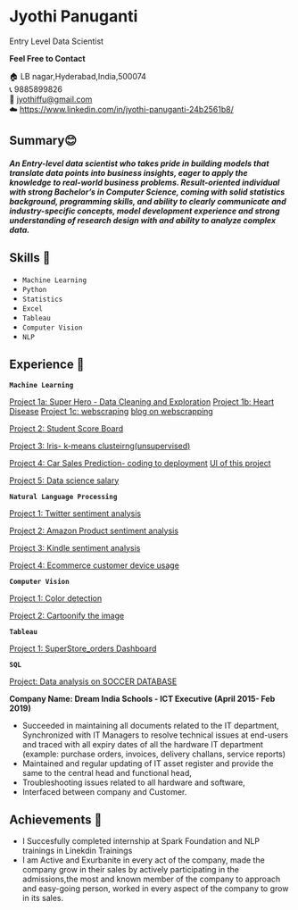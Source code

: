 # Jyothi Panuganti
Entry Level Data Scientist

**Feel Free to  Contact**

🏠 LB nagar,Hyderabad,India,500074  
📞 9885899826  
📧 jyothiffu@gmail.com  
☁️ https://www.linkedin.com/in/jyothi-panuganti-24b2561b8/ 

## Summary😊
##### An Entry-level data scientist who takes pride in building models that translate data points into business insights, eager to apply the knowledge to real-world business problems. Result-oriented individual with strong Bachelor’s in Computer Science, coming with solid statistics background, programming skills, and ability to clearly communicate and industry-specific concepts, model development experience and strong understanding of research design with and ability to analyze complex data.

## Skills 📘
- `Machine Learning`    
- `Python`  
- `Statistics` 
- `Excel`   
- `Tableau`   
- `Computer Vision`   
- `NLP`

## Experience 👔 

**`Machine Learning`**

[Project 1a: Super Hero - Data Cleaning and Exploration](https://github.com/Jyothif/Superhero_Data_Exploration)
[Project 1b: Heart Disease](https://github.com/Jyothif/Heart-Disease-)
[Project 1c: webscraping](https://github.com/Jyothif/Air-Quality-Index)   [blog on webscrapping](https://jyothiffu.medium.com/web-scraping-on-aqi-8c78581ceeb6)

[Project 2: Student Score Board](https://github.com/Jyothif/Predicting-_Student-Score_Linear-Regression)

[Project 3: Iris- k-means clusteirng(unsupervised)](https://github.com/Jyothif/k-means-clustering_iris-dataset)

[Project 4: Car Sales Prediction- coding to deployment](https://github.com/Jyothif/Carsales_Prediction)
[UI of this project](https://carslaespred.herokuapp.com/)

[Project 5: Data science salary](https://github.com/Jyothif/Data_science_salary_Project)

**`Natural Language Processing`**

[Project 1: Twitter sentiment analysis](https://github.com/Jyothif/NLP-Twitter-sentiment-analysis)

[Project 2: Amazon Product sentiment analysis](https://github.com/Jyothif/Amazon_products_sentiment_analysis)

[Project 3: Kindle sentiment analysis](https://github.com/Jyothif/Kindle-Sentiment-Analysis)

[Project 4: Ecommerce customer device usage](https://github.com/Jyothif/Ecommerce-customer-device-usage_LR)

**`Computer Vision`**

[Project 1: Color detection ](https://github.com/Jyothif/Color_detection_Using_Opencv)

[Project 2: Cartoonify the image](https://github.com/Jyothif/cartoonify_image)

**`Tableau`**

[Project 1: SuperStore_orders Dashboard](https://public.tableau.com/views/superstore_16090566341370/Dashboard1?:language=en&:display_count=y&:origin=viz_share_link)

**`SQL`**

[Project: Data analysis on SOCCER DATABASE](https://github.com/Jyothif/Data-analysis-using-SQL)

**Company Name: Dream India Schools - ICT Executive (April 2015- Feb 2019)**
* Succeeded in maintaining all documents related to the IT department, Synchronized with IT Managers to resolve technical issues at end-users and traced with all expiry dates of all the hardware IT department (example: purchase orders, invoices, delivery challans, service reports)
* Maintained and regular updating of IT asset register and provide the same to the central head and functional head,
* Troubleshooting issues related to all hardware and software,
* Interfaced between company and Customer.

## Achievements 🚀
* I Succesfully completed internship at Spark Foundation and NLP trainings in Linekdin Trainings
* I am Active and Exurbanite in every act of the company, made the company grow in their sales by actively participating in the admissions,the most and known member of the company to approach and easy-going person, worked in every aspect of the company to grow in its sales.









